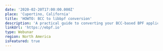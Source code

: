 ```yaml
---
date: '2020-02-20T17:00:00.000Z'
place: 'Cupertino, California'
title: 'HOWTO: BCC to libbpf conversion'
description: 'A practical guide to converting your BCC-based BPF application to libbpf + BPF CO-RE.'
linkUrl: 'https://ebpf.io'
type: Webunar
region: North America
isFeatured: true
---
```

